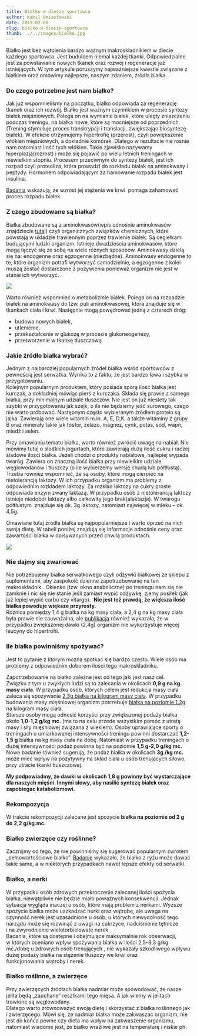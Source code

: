 ```yaml
---
title: Białko w diecie sportowca
author: Kamil Umiastowski
date: 2019-02-08
slug: bialko-w-diecie-sportowca
thumb: ../../images/białko.jpg
---
```


Białko jest bez wątpienia bardzo ważnym makroskładnikiem w diecie każdego sportowca. Jest budulcem niemal każdej tkanki. Odpowiedzialne jest za powstawanie nowych tkanek oraz rozwój i regeneracje już istniejących. W tym artykule poruszymy najważniejsze kwestie związane z białkiem oraz omówimy najlepsze, naszym zdaniem, źródła białka.

### **Do czego potrzebne jest nam białko?**

Jak już wspomnieliśmy na początku, białko odpowiada za regenerację tkanek oraz ich rozwój. Białko jest ważnym czynnikiem w procesie syntezy białek mięśniowych. Polega on na wymianie białek, które uległy zniszczeniu podczas treningu, na białka nowe, które są mocniejsze od poprzednich. (Trening stymuluje proces transkrypcji i translacji, zwiększając biosyntezę białek). W efekcie otrzymujemy hipertrofię (przerost), czyli powiększenie włókien mięśniowych, a dokładnie komórek. Dlatego w rezultacie nie rośnie nam natomiast ilość tych włókien. Takie zjawisko nazywamy hiperplazją(rozrost) i może się pojawić po wielu letnich treningach w niewielkim stopniu. Procesem przeciwnym do syntezy białek, jest ich rozpad czyli proteoliza, która prowadzi do rozkładu białek na aminokwasy i peptydy. Hormonem odpowiadającym za hamowanie rozpadu białek jest insulina.

[Badania](https://www.ncbi.nlm.nih.gov/pubmed/18577697) wskazują, że wzrost jej stężenia we krwi  pomaga zahamować proces rozpadu białek.

### **Z czego zbudowane są białka?**

Białka zbudowane są z aminokwasów(wpis odnośnie aminokwasów znajdziecie [tutaj](https://zachlorowani.pl/bcaa-brakujacy-element/)) czyli organicznych związków chemicznych, które powstają w układzie trawiennym poprzez trawienie białek. Są cegiełkami budującymi ludzki organizm. Istnieje dwadzieścia aminokwasów, które mogą łączyć się ze sobą na wiele różnych sposobów. Aminokwasy dzielą się na: endogenne oraz egzogenne (niezbędne). Aminokwasy endogenne to te, które organizm potrafi wytworzyć samodzielnie, a egzogenne z kolei muszą zostać dostarczone z pożywienia ponieważ organizm nie jest w stanie ich wytworzyć.

![](https://zachlorowani.pl/wp-content/uploads/2019/02/tabelka.png)

Warto również wspomnieć o metabolizmie białek. Polega on na rozpadzie białek na aminokwasy do tzw. puli aminokwasowej, która znajduje się w tkankach ciała i krwi. Następnie mogą powędrować jedną z czterech dróg:

- budowa nowych białek,
- utlenienie,
- przekształcenie w glukozę w procesie glukoneogenezy,
- przetworzenie w tkankę tłuszczową

### **Jakie źródło białka wybrać?**

Jednym z najbardziej popularnych źródeł białka wśród sportowców z pewnością jest serwatka. Wynika to z faktu, że jest bardzo ława i szybka w przygotowaniu.  
Kolejnym popularnym produktem, który posiada sporą ilość białka jest kurczak, a dokładniej mówiąc pierś z kurczaka. Składa się prawie z samego białka, przy minimalnym udziale tłuszczów. Nie jest on już niestety tak szybki w przygotowaniu jak szejk, o ile nie będziemy jeść surowego, czego nie warto próbować. Następnym często wybieranym źródłem protein są jajka. Zawierają one wiele witamin m.in. A, E, D,K, a także witaminy z grupy B oraz minerały takie jak fosfor, żelazo, magnez, cynk, potas, sód, wapń, miedź i selen.

Przy omawianiu tematu białka, warto również zwrócić uwagę na nabiał. Nie mówimy tutaj o słodkich jogurtach, które zawierają dużą ilość cukru i raczej śladowe ilości białka. Jeżeli chodzi o produkty nabiałowe, najlepiej wypada twaróg. Zawiera on znaczną ilość białka przy niewielkim udziale węglowodanów i tłuszczy (o ile wybierzemy wersję chudą lub półtłustą). Trzeba również wspomnieć, że są osoby, które mogą cierpieć na nietolerancję laktozy. W ich przypadku organizm ma problemy z odpowiednim rozkładem laktozy. Za rozkład laktozy na cukry proste odpowiada enzym zwany laktazą. W przypadku osób z nietolerancją laktozy istnieje niedobór laktazy albo całkowity jego brak(alaktazja). W twarogu półtłustym  znajduje się ok. 3g laktozy, natomiast najwięcej w mleku – ok. 4,5g.

Omawiane tutaj źródła białka są najpopularniejsze i warto oprzeć na nich swoją dietę. W tabeli poniżej znajdują się informacje odnośnie ceny oraz zawartości białka w opisywanych przed chwilą produktach.

![](https://zachlorowani.pl/wp-content/uploads/2019/02/tabelka2.png)

### **Nie dajmy się zwariować**

Nie potrzebujemy białka serwatkowego czyli odżywki białkowej ze sklepu z suplementami, aby zaspokoić dzienne zapotrzebowanie na ten makroskładnik.  Okienko (tzw. okno anaboliczne) po treningu nam się nie zamknie i nic się nie stanie jeśli zamiast wypić odżywkę, zjemy posiłek (jak już lepiej wypić carbo czy vitargo).  **Nie jest też prawdą, że większa ilość białka powoduje większe przyrosty.**  
Różnica pomiędzy 1,4 g białka na kg masy ciała, a 2,4 g na kg masy ciała była prawie nie zauważalna, ale [publikacja](https://www.researchgate.net/profile/Stuart_Phillips/publication/21681796_Evaluation_of_protein_requirements_for_trained_strength_athletes/links/00b7d538de66771ce7000000.pdf) również wykazała, że w przypadku zwiększonej dawki (2,4g) organizm nie wykorzystuje więcej leucyny do hipertrofii.

### **Ile białka powinniśmy spożywać?**

Jest to pytanie z którym można spotkać się bardzo często. Wiele osób ma problemy z odpowiednim doborem ilości tego makroskładniku.

Zapotrzebowanie na białko zależne jest od tego jaki jest nasz cel.  
Związku z tym u zwykłych ludzi są to zalecania w okolicach **0,9 g na kg. masy ciała**. W przypadku osób, których celem jest redukcja masy ciała zaleca się spożywanie [2.3g białka na kilogram masy ciała](https://journals.lww.com/acsm-msse/Fulltext/2010/02000/Increased_Protein_Intake_Reduces_Lean_Body_Mass.14.aspx). W przypadku budowania masy mięśniowej organizm potrzebuje [białka na poziomie 1.2g](https://www.researchgate.net/publication/21681796_Evaluation_of_protein_requirements_for_trained_strength_athletes) na kilogram masy ciała.  
Starsze osoby mogą odnosić korzyści przy zwiększonej podaży białka około **1,0-1,2 g/kg mc.** (ma to na celu przede wszystkim pomóc z utratą masy i siły mięśniowej związana z wiekiem). Osoby uprawiające sporty o treningach o umiarkowanej intensywności treningu powinni dostarczać **1,2-1,5 g** białka na kg masy ciała na dobę. Natomiast w przypadku treningach o dużej intensywności podaż powinna być na poziomie **1,5 g-2,0 g/kg mc.** Nowe badanie również sugerują, że podaż białka w okolicach **3g /kg mc.** może mieć wpływ na pozytywny na skład ciała u osób trenujących siłowo, przy utracie tkanki tłuszczowej.

**My podpowiadmy, że dawki w okolicach 1,8 g powinny być wystarczające dla naszych mięśni. Innymi słowy, aby nasilić syntezę białek oraz zapobiegac katabolizmowi.**

### Rekompozycja

W trakcie rekompozycji zalecane jest spożycie **białka na poziomie od 2 g do 2,2 g/kg.mc.**

### **Białko zwierzęce czy roślinne?**

Zacznijmy od tego, że nie powinniśmy się sugerować popularnym zwrotem „pełnowartościowe białko”. [Badanie](https://nutritionj.biomedcentral.com/track/pdf/10.1186/1475-2891-12-86) wykazało, że białko z ryżu może dawać takie same, a w niektórych przypadkach nawet lepsze efekty od serwatki.

### **Białko, a nerki**

W przypadku osób zdrowych przekroczenie zalecanej ilości spożycia białka, niewątpliwie nie będzie miało poważnych konsekwencji. Jednak sytuacja wygląda inaczej u osób, które mają problem z nerkami. Wyższe spożycie białka może uszkadzać nerki oraz wątrobę, ale uwaga na czynność nerek jest uzasadnione u osób, u których niewydolność tego narządu może się rozwinąć z uwagi na cukrzyce, nadciśnienie tętnicze i na zwyrodnienie wielotorbielowate nerek.  
Badania, które są dostępne i obejmujące maksymalnie rok obserwacji, w których oceniano wpływ spożywania białka w ilości 2,5–3,3 g/kg mc./dobę u zdrowych osób trenujących , nie wykazały szkodliwego wpływu dużej podaży białka na stężenie tłuszczy we krwi oraz funkcjonowania wątroby i nerek.

### Białko roślinne, a zwierzęce

Przy zwierzęcych źródłach białka nadmiar może spowodować, że nasze jelita będą „zapchane” resztkami tego mięsa. A jak wiemy w jelitach trawione są węglowodany.  
Dlatego warto zrównoważyć swoją dietę i skorzystać z białka roślinnego jak i zwierzęcego. Mówi się, że nadmiar białka może zakwaszać organizm, nie jest do końca pewne czy dieta ma wpływ na zakwaszenie organizmu, natomiast wiadome jest, że białko wrażliwe jest na temperaturę i niskie ph.
